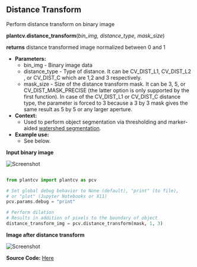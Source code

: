 ## Distance Transform

Perform distance transform on binary image

**plantcv.distance_transform**(*bin_img, distance_type, mask_size*)

**returns** distance transformed image normalized between 0 and 1

- **Parameters:**
    - bin_img - Binary image data
    - distance_type - Type of distance. It can be CV_DIST_L1, CV_DIST_L2 , or CV_DIST_C which are 1,2 and 3 respectively.
    - mask_size - Size of the distance transform mask. It can be 3, 5, or CV_DIST_MASK_PRECISE (the latter option is only supported by the first function). In case of the CV_DIST_L1 or CV_DIST_C distance type, the parameter is forced to 3 because a 3 by 3 mask gives the same result as 5 by 5 or any larger aperture.
- **Context:**
    - Used to perform object segmentation via thresholding and marker-aided [watershed segmentation](watershed.md).
- **Example use:**
    - See below.
    
**Input binary image**

![Screenshot](img/documentation_images/distance_transform/mask_img.jpg)

```python

from plantcv import plantcv as pcv

# Set global debug behavior to None (default), "print" (to file), 
# or "plot" (Jupyter Notebooks or X11)
pcv.params.debug = "print"

# Perform dilation
# Results in addition of pixels to the boundary of object
distance_transform_img = pcv.distance_transform(mask, 1, 3)

```

**Image after distance transform**

![Screenshot](img/documentation_images/distance_transform/distance_transform_img.jpg)

**Source Code:** [Here](https://github.com/danforthcenter/plantcv/blob/master/plantcv/plantcv/distance_transform.py)
